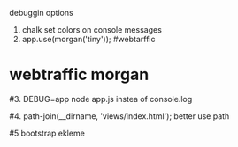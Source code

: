 debuggin options
1. chalk set colors on console messages
2. app.use(morgan('tiny')); #webtarffic
# webtraffic morgan

#3. DEBUG=app node app.js instea of console.log

#4. path-join(__dirname, 'views/index.html'); better use path 

#5 bootstrap ekleme

